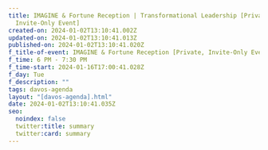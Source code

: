```yaml
---
title: IMAGINE & Fortune Reception | Transformational Leadership [Private,
  Invite-Only Event]
created-on: 2024-01-02T13:10:41.002Z
updated-on: 2024-01-02T13:10:41.013Z
published-on: 2024-01-02T13:10:41.020Z
f_title-of-event: IMAGINE & Fortune Reception [Private, Invite-Only Event]
f_time: 6 PM - 7:30 PM
f_time-start: 2024-01-16T17:00:41.028Z
f_day: Tue
f_description: ""
tags: davos-agenda
layout: "[davos-agenda].html"
date: 2024-01-02T13:10:41.035Z
seo:
  noindex: false
  twitter:title: summary
  twitter:card: summary
---
```

